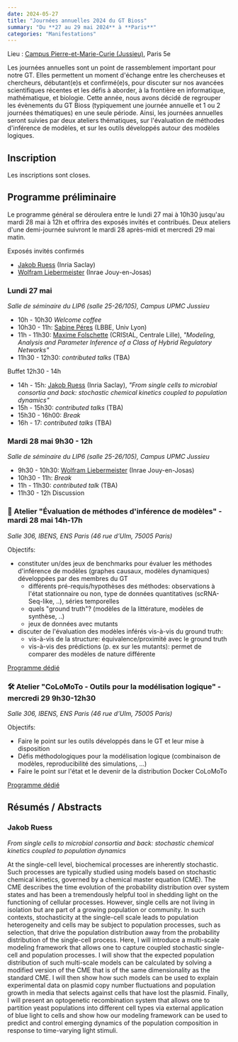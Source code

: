 ```yaml
---
date: 2024-05-27
title: "Journées annuelles 2024 du GT Bioss"
summary: "Du **27 au 29 mai 2024** à **Paris**"
categories: "Manifestations"
---
```


Lieu : [Campus Pierre-et-Marie-Curie (Jussieu)](https://sciences.sorbonne-universite.fr/sorbonne-universite-campus-pierre-et-marie-curie), Paris 5e

Les journées annuelles sont un point de rassemblement important pour notre GT. Elles permettent un moment d'échange entre les chercheuses et chercheurs, débutant(e)s et confirmé(e)s, pour discuter sur nos avancées scientifiques récentes et les défis à aborder, à la frontière en informatique, mathématique, et biologie.
Cette année, nous avons décidé de regrouper les évènements du GT Bioss (typiquement une journée annuelle et 1 ou 2 journées thématiques) en une seule période. Ainsi, les journées annuelles seront suivies par deux ateliers thématiques, sur l'évaluation de méthodes d'inférence de modèles, et sur les outils développés autour des modèles logiques.

## Inscription

Les inscriptions sont closes.

## Programme préliminaire

Le programme général se déroulera entre le lundi 27 mai à 10h30 jusqu'au mardi 28 mai à 12h et offrira des exposés invités et contribués.
Deux ateliers d'une demi-journée suivront le mardi 28 après-midi et mercredi 29 mai matin.

Exposés invités confirmés
- [Jakob Ruess](https://www.inria.fr/fr/jakob-ruess) (Inria Saclay)
- [Wolfram Liebermeister](http://genome.jouy.inra.fr/~wliebermeis/index_en.html) (Inrae Jouy-en-Josas)

### Lundi 27 mai
*Salle de séminaire du LIP6 (salle 25-26/105), Campus UPMC Jussieu*

- 10h - 10h30 *Welcome coffee*
- 10h30 - 11h: [Sabine Péres](https://lbbe.univ-lyon1.fr/fr/annuaires-des-membres/peres-sabine) (LBBE, Univ Lyon)
- 11h - 11h30: [Maxime Folschette](http://maxime.folschette.name/) (CRIStAL, Centrale Lille), *"Modeling, Analysis and Parameter Inference of a Class of Hybrid Regulatory Networks"*
- 11h30 - 12h30: *contributed talks* (TBA)

Buffet 12h30 - 14h

- 14h - 15h: [Jakob Ruess](https://www.inria.fr/fr/jakob-ruess) (Inria Saclay), *"From single cells to microbial consortia and back: stochastic chemical kinetics coupled to population dynamics"*
- 15h - 15h30: *contributed talks* (TBA)
- 15h30 - 16h00: *Break*
- 16h - 17: *contributed talks* (TBA)

### Mardi 28 mai 9h30 - 12h
*Salle de séminaire du LIP6 (salle 25-26/105), Campus UPMC Jussieu*

- 9h30 - 10h30: [Wolfram Liebermeister](http://genome.jouy.inra.fr/~wliebermeis/index_en.html) (Inrae Jouy-en-Josas)
- 10h30 - 11h: *Break*
- 11h - 11h30: *contributed talk* (TBA)
- 11h30 - 12h Discussion

### 🎯 Atelier "Évaluation de méthodes d'inférence de modèles" - mardi 28 mai 14h-17h
*Salle 306, IBENS, ENS Paris (46 rue d’Ulm, 75005 Paris)*

Objectifs:
- constituter un/des jeux de benchmarks pour évaluer les méthodes d'inférence de modèles (graphes causaux, modèles dynamiques) développées par des membres du GT
    - différents pré-requis/hypothèses des méthodes: observations à l'état stationnaire ou non, type de données quantitatives (scRNA-Seq-like, ..), séries temporelles
    - quels "ground truth"? (modèles de la littérature, modèles de synthèse, ..)
    - jeux de données avec mutants
- discuter de l'évaluation des modèles inférés vis-à-vis du ground truth:
    - vis-à-vis de la structure: équivalence/proximité avec le ground truth
    - vis-à-vis des prédictions (p. ex sur les mutants): permet de comparer des modèles de nature différente

[Programme dédié](https://codimd.math.cnrs.fr/s/pR4cVqX7d)

### 🛠️ Atelier "CoLoMoTo - Outils pour la modélisation logique" - mercredi 29 9h30-12h30
*Salle 306, IBENS, ENS Paris (46 rue d’Ulm, 75005 Paris)*

Objectifs:
- Faire le point sur les outils développés dans le GT et leur mise à disposition
- Défis méthodologiques pour la modélisation logique (combinaison de modèles, reproducibilité des simulations, ...)
- Faire le point sur l'état et le devenir de la distribution Docker CoLoMoTo

[Programme dédié](https://codimd.math.cnrs.fr/s/EVOoKlvx4)

## Résumés / Abstracts

### Jakob Ruess
*From single cells to microbial consortia and back: stochastic chemical kinetics coupled to population dynamics*

At the single-cell level, biochemical processes are inherently stochastic. Such processes are typically studied using models based on stochastic chemical kinetics, governed by a chemical master equation (CME). The CME describes the time evolution of the probability distribution over system states and has been a tremendously helpful tool in shedding light on the functioning of cellular processes. However, single cells are not living in isolation but are part of a growing population or community. In such contexts, stochasticity at the single-cell scale leads to population heterogeneity and cells may be subject to population processes, such as selection, that drive the population distribution away from the probability distribution of the single-cell process.
Here, I will introduce a multi-scale modeling framework that allows one to capture coupled stochastic single-cell and population processes. I will show that the expected population distribution of such multi-scale models can be calculated by solving a modified version of the CME that is of the same dimensionality as the standard CME. I will then show how such models can be used to explain experimental data on plasmid copy number fluctuations and population growth in media that selects against cells that have lost the plasmid. Finally, I will present an optogenetic recombination system that allows one to partition yeast populations into different cell types via external application of blue light to cells and show how our modeling framework can be used to predict and control emerging dynamics of the population composition in response to time-varying light stimuli.
